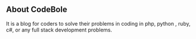 ## About CodeBole

It is a blog for coders to solve their problems in coding in php, python , ruby, c#, or any full stack development problems.
